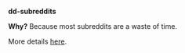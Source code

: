 **dd-subreddits**

**Why?** Because most subreddits are a waste of time.

More details [here](https://dd-subreddits.vercel.app/what).
